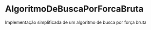 # AlgoritmoDeBuscaPorForcaBruta
Implementação simplificada de um algoritmo de busca por força bruta
